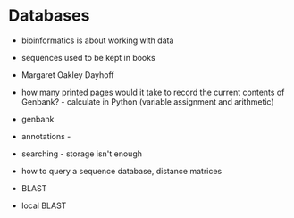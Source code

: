# Databases

* bioinformatics is about working with data

* sequences used to be kept in books
* Margaret Oakley Dayhoff
* how many printed pages would it take to record the current contents of Genbank? - calculate in Python (variable assignment and arithmetic)

* genbank

* annotations - 

* searching - storage isn't enough 
* how to query a sequence database, distance matrices
* BLAST

* local BLAST
